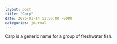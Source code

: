 ```yaml
---
layout: post
title: "Carp"
date: 2025-01-14 11:56:00 -0000
categories: journal
---
```


Carp is a generic name for a group of freshwater fish.

